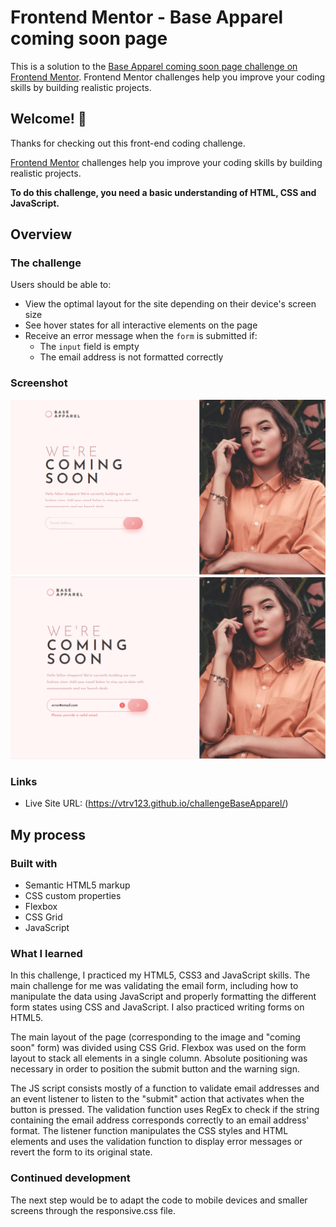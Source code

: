 # Frontend Mentor - Base Apparel coming soon page

This is a solution to the [Base Apparel coming soon page challenge on Frontend Mentor](https://www.frontendmentor.io/challenges/base-apparel-coming-soon-page-5d46b47f8db8a7063f9331a0). Frontend Mentor challenges help you improve your coding skills by building realistic projects. 

## Welcome! 👋

Thanks for checking out this front-end coding challenge.

[Frontend Mentor](https://www.frontendmentor.io) challenges help you improve your coding skills by building realistic projects.

**To do this challenge, you need a basic understanding of HTML, CSS and JavaScript.**

## Overview

### The challenge

Users should be able to:

- View the optimal layout for the site depending on their device's screen size
- See hover states for all interactive elements on the page
- Receive an error message when the `form` is submitted if:
  - The `input` field is empty
  - The email address is not formatted correctly

### Screenshot

![](./screenshot.png)
![](./screenshot-error.png)

### Links

- Live Site URL: (https://vtrv123.github.io/challengeBaseApparel/)

## My process

### Built with

- Semantic HTML5 markup
- CSS custom properties
- Flexbox
- CSS Grid
- JavaScript

### What I learned

In this challenge, I practiced my HTML5, CSS3 and JavaScript skills. The main challenge for me was validating the email form, including how to manipulate the data using JavaScript and properly formatting the different form states using CSS and JavaScript. I also practiced writing forms on HTML5.

The main layout of the page (corresponding to the image and "coming soon" form) was divided using CSS Grid. Flexbox was used on the form layout to stack all elements in a single column. Absolute positioning was necessary in order to position the submit button and the warning sign.

The JS script consists mostly of a function to validate email addresses and an event listener to listen to the "submit" action that activates when the button is pressed. The validation function uses RegEx to check if the string containing the email address corresponds correctly to an email address' format. The listener function manipulates the CSS styles and HTML elements and uses the validation function to display error messages or revert the form to its original state.

### Continued development

The next step would be to adapt the code to mobile devices and smaller screens through the responsive.css file.
